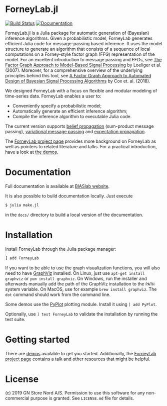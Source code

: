 ForneyLab.jl
============

[![Build Status](https://travis-ci.org/biaslab/ForneyLab.jl.svg?branch=master)](https://travis-ci.org/biaslab/ForneyLab.jl)
[![Documentation](https://img.shields.io/badge/doc-stable-blue.svg)](https://biaslab.github.io/ForneyLab.jl/stable/)

ForneyLab.jl is a Julia package for automatic generation of (Bayesian) inference algorithms. Given a probabilistic model, ForneyLab generates efficient Julia code for message-passing based inference. It uses the model structure to generate an algorithm that consists of a sequence of local computations on a Forney-style factor graph (FFG) representation of the model. For an excellent introduction to message passing and FFGs, see [The Factor Graph Approach to Model-Based Signal Processing](https://ieeexplore.ieee.org/document/4282128/) by Loeliger et al. (2007). Moreover, for a comprehensive overview of the underlying principles behind this tool, see [A Factor Graph Approach to Automated Design of Bayesian Signal Processing Algorithms](https://arxiv.org/abs/1811.03407) by Cox et. al. (2018).

We designed ForneyLab with a focus on flexible and modular modeling of time-series data. ForneyLab enables a user to:

- Conveniently specify a probabilistic model;
- Automatically generate an efficient inference algorithm;
- Compile the inference algorithm to executable Julia code.

The current version supports [belief propagation](https://en.wikipedia.org/wiki/Belief_propagation) (sum-product message passing), [variational message passing](https://en.wikipedia.org/wiki/Variational_message_passing) and [expectation propagation](https://en.wikipedia.org/wiki/Expectation_propagation).

The [ForneyLab project page](http://forneylab.org) provides more background on ForneyLab as well as pointers to related literature and talks. For a practical introduction, have a look at [the demos](https://github.com/biaslab/ForneyLab.jl/tree/master/demo).

Documentation
=============

Full documentation is available at [BIASlab website](https://biaslab.github.io/forneylab/docs/).

It is also possible to build documentation locally. Just execute

```bash
$ julia make.jl
```

in the `docs/` directory to build a local version of the documentation.

Installation
============

Install ForneyLab through the Julia package manager:
```jl
] add ForneyLab
```
If you want to be able to use the graph visualization functions, you will also need to have [GraphViz](http://www.graphviz.org/) installed. On Linux, just use `apt-get install graphviz` or `yum install graphviz`. On Windows, run the installer and afterwards manually add the path of the GraphViz installation to the `PATH` system variable. On MacOS, use for example `brew install graphviz`. The `dot` command should work from the command line.

Some demos use the [PyPlot](https://github.com/stevengj/PyPlot.jl) plotting module. Install it using `] add PyPlot`.

Optionally, use `] test ForneyLab` to validate the installation by running the test suite.


Getting started
===============

There are [demos](https://github.com/biaslab/ForneyLab.jl/tree/master/demo) available to get you started.
Additionally, the [ForneyLab project page](http://forneylab.org) contains a talk and other resources that might be helpful.


License
=======

(c) 2019 GN Store Nord A/S. Permission to use this software for any non-commercial purpose is granted. See `LICENSE.md` file for details.
